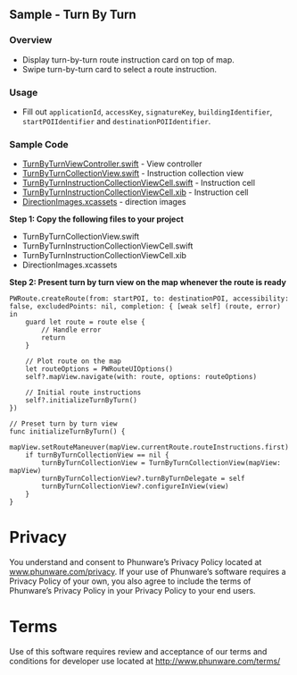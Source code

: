 ## Sample - Turn By Turn 

### Overview
- Display turn-by-turn route instruction card on top of map.
- Swipe turn-by-turn card to select a route instruction.

### Usage

- Fill out `applicationId`, `accessKey`, `signatureKey`, `buildingIdentifier`, `startPOIIdentifier` and `destinationPOIIdentifier`.

### Sample Code 
- [TurnByTurnViewController.swift](https://github.com/phunware/maas-mapping-ios-sdk/blob/readme/Samples/MapScenarios/MapScenarios/Scenarios/TurnByTurnViewController.swift) - View controller
- [TurnByTurnCollectionView.swift](https://github.com/phunware/maas-mapping-ios-sdk/blob/readme/Samples/MapScenarios/MapScenarios/Shared/TurnByTurnCollectionView.swift) - Instruction collection view
- [TurnByTurnInstructionCollectionViewCell.swift](https://github.com/phunware/maas-mapping-ios-sdk/blob/readme/Samples/MapScenarios/MapScenarios/Scenarios/TurnByTurn/Collection%20View/Cells/TurnByTurnInstructionCollectionViewCell.swift) - Instruction cell
- [TurnByTurnInstructionCollectionViewCell.xib](https://github.com/phunware/maas-mapping-ios-sdk/blob/readme/Samples/MapScenarios/MapScenarios/Scenarios/TurnByTurn/Collection%20View/Cells/TurnByTurnInstructionCollectionViewCell.xib) - Instruction cell
- [DirectionImages.xcassets](https://github.com/phunware/maas-mapping-ios-sdk/tree/readme/Samples/MapScenarios/MapScenarios/Scenarios/TurnByTurn/Collection%20View/Icons/DirectionImages.xcassets) - direction images

**Step 1: Copy the following files to your project**

- TurnByTurnCollectionView.swift
- TurnByTurnInstructionCollectionViewCell.swift 
- TurnByTurnInstructionCollectionViewCell.xib 
- DirectionImages.xcassets 

**Step 2: Present turn by turn view on the map whenever the route is ready**

```
PWRoute.createRoute(from: startPOI, to: destinationPOI, accessibility: false, excludedPoints: nil, completion: { [weak self] (route, error) in
	guard let route = route else {
		// Handle error
		return
	}
            
	// Plot route on the map
	let routeOptions = PWRouteUIOptions()
	self?.mapView.navigate(with: route, options: routeOptions)
            
	// Initial route instructions
	self?.initializeTurnByTurn()
})
        
// Preset turn by turn view
func initializeTurnByTurn() {
	mapView.setRouteManeuver(mapView.currentRoute.routeInstructions.first)
	if turnByTurnCollectionView == nil {
   		turnByTurnCollectionView = TurnByTurnCollectionView(mapView: mapView)
		turnByTurnCollectionView?.turnByTurnDelegate = self
		turnByTurnCollectionView?.configureInView(view)
	}
}
```

# Privacy
You understand and consent to Phunware’s Privacy Policy located at www.phunware.com/privacy. If your use of Phunware’s software requires a Privacy Policy of your own, you also agree to include the terms of Phunware’s Privacy Policy in your Privacy Policy to your end users.

# Terms
Use of this software requires review and acceptance of our terms and conditions for developer use located at http://www.phunware.com/terms/
